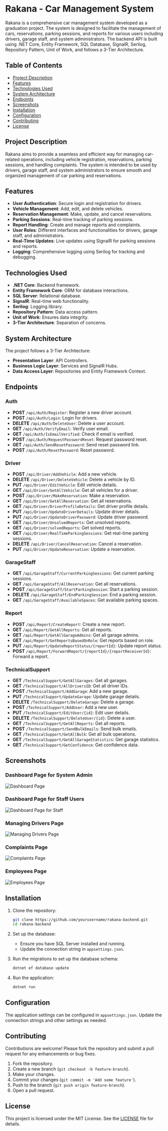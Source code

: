 # Rakana - Car Management System

Rakana is a comprehensive car management system developed as a graduation project. The system is designed to facilitate the management of cars, reservations, parking sessions, and reports for various users including drivers, garage staff, and system administrators. The backend API is built using .NET Core, Entity Framework, SQL Database, SignalR, Serilog, Repository Pattern, Unit of Work, and follows a 3-Tier Architecture.

## Table of Contents

- [Project Description](#project-description)
- [Features](#features)
- [Technologies Used](#technologies-used)
- [System Architecture](#system-architecture)
- [Endpoints](#endpoints)
- [Screenshots](#screenshots)
- [Installation](#installation)
- [Configuration](#configuration)
- [Contributing](#contributing)
- [License](#license)

## Project Description

Rakana aims to provide a seamless and efficient way for managing car-related operations, including vehicle registration, reservations, parking sessions, and handling complaints. The system is intended to be used by drivers, garage staff, and system administrators to ensure smooth and organized management of car parking and reservations.

## Features

- **User Authentication**: Secure login and registration for drivers.
- **Vehicle Management**: Add, edit, and delete vehicles.
- **Reservation Management**: Make, update, and cancel reservations.
- **Parking Sessions**: Real-time tracking of parking sessions.
- **Report Handling**: Create and manage reports and complaints.
- **User Roles**: Different interfaces and functionalities for drivers, garage staff, and administrators.
- **Real-Time Updates**: Live updates using SignalR for parking sessions and reports.
- **Logging**: Comprehensive logging using Serilog for tracking and debugging.

## Technologies Used

- **.NET Core**: Backend framework.
- **Entity Framework Core**: ORM for database interactions.
- **SQL Server**: Relational database.
- **SignalR**: Real-time web functionality.
- **Serilog**: Logging library.
- **Repository Pattern**: Data access pattern.
- **Unit of Work**: Ensures data integrity.
- **3-Tier Architecture**: Separation of concerns.

## System Architecture

The project follows a 3-Tier Architecture:
- **Presentation Layer**: API Controllers.
- **Business Logic Layer**: Services and SignalR Hubs.
- **Data Access Layer**: Repositories and Entity Framework Context.

## Endpoints

### Auth

- **POST** `/api/Auth/Register`: Register a new driver account.
- **POST** `/api/Auth/Login`: Login for drivers.
- **DELETE** `/api/Auth/DeleteUser`: Delete a user account.
- **GET** `/api/Auth/VerifyEmail`: Verify user email.
- **GET** `/api/Auth/IsEmailVerified`: Check if email is verified.
- **POST** `/api/Auth/RequestPasswordReset`: Request password reset.
- **GET** `/api/Auth/SendResetPassword`: Send reset password link.
- **POST** `/api/Auth/ResetPassword`: Reset password.

### Driver

- **POST** `/api/Driver/AddVehicle`: Add a new vehicle.
- **DELETE** `/api/Driver/DeleteVehicle`: Delete a vehicle by ID.
- **PUT** `/api/Driver/EditVehicle`: Edit vehicle details.
- **GET** `/api/Driver/GetAllVehicle`: Get all vehicles for a driver.
- **POST** `/api/Driver/MakeReservation`: Make a reservation.
- **GET** `/api/Driver/GetAllReservation`: Get all reservations.
- **GET** `/api/Driver/DriverProfileDetails`: Get driver profile details.
- **PUT** `/api/Driver/UpdateDriverDetails`: Update driver details.
- **PUT** `/api/Driver/UpdateDriverPassword`: Update driver password.
- **GET** `/api/Driver/UnsolvedReports`: Get unsolved reports.
- **GET** `/api/Driver/solvedReports`: Get solved reports.
- **GET** `/api/Driver/RealTimeParkingSessions`: Get real-time parking sessions.
- **DELETE** `/api/Driver/CancelReservation`: Cancel a reservation.
- **PUT** `/api/Driver/UpdateReservation`: Update a reservation.

### GarageStaff

- **GET** `/api/GarageStaff/CurrentParkingSessions`: Get current parking sessions.
- **GET** `/api/GarageStaff/AllReservation`: Get all reservations.
- **POST** `/api/GarageStaff/StartParkingSession`: Start a parking session.
- **DELETE** `/api/GarageStaff/EndParkingSession`: End a parking session.
- **GET** `/api/GarageStaff/AvailableSpaces`: Get available parking spaces.

### Report

- **POST** `/api/Report/CreateReport`: Create a new report.
- **GET** `/api/Report/GetAllReports`: Get all reports.
- **GET** `/api/Report/GetAllGarageAdmins`: Get all garage admins.
- **GET** `/api/Report/GetReportsBasedOnRole`: Get reports based on role.
- **PUT** `/api/Report/UpdateReportStatus/{reportId}`: Update report status.
- **POST** `/api/Report/ForwardReport/{reportId}/{reportReceiverId}`: Forward a report.

### TechnicalSupport

- **GET** `/TechnicalSupport/GetAllGarages`: Get all garages.
- **GET** `/TechnicalSupport/AllDriversID`: Get all driver IDs.
- **POST** `/TechnicalSupport/AddGarage`: Add a new garage.
- **PUT** `/TechnicalSupport/UpdateGarage`: Update garage details.
- **DELETE** `/TechnicalSupport/DeleteGarage`: Delete a garage.
- **POST** `/TechnicalSupport/AddUser`: Add a new user.
- **PUT** `/TechnicalSupport/EditUser/{id}`: Edit user details.
- **DELETE** `/TechnicalSupport/DeleteUser/{id}`: Delete a user.
- **GET** `/TechnicalSupport/GetAllReports`: Get all reports.
- **POST** `/TechnicalSupport/SendBulkEmails`: Send bulk emails.
- **GET** `/TechnicalSupport/GetAllBulk`: Get all bulk operations.
- **GET** `/TechnicalSupport/GetAllGarageStatistics`: Get garage statistics.
- **GET** `/TechnicalSupport/GetConfidence`: Get confidence data.

## Screenshots

### Dashboard Page for System Admin
![Dashboard Page](https://your-image-link/dashboard_page.png)

### Dashboard Page for Staff Users
![Dashboard Page for Staff](https://your-image-link/staff_dashboard.png)

### Managing Drivers Page
![Managing Drivers Page](https://your-image-link/managing_drivers.png)

### Complaints Page
![Complaints Page](https://your-image-link/complaints_page.png)

### Employees Page
![Employees Page](https://your-image-link/employees_page.png)

## Installation

1. Clone the repository:
    ```bash
    git clone https://github.com/yourusername/rakana-backend.git
    cd rakana-backend
    ```

2. Set up the database:
    - Ensure you have SQL Server installed and running.
    - Update the connection string in `appsettings.json`.

3. Run the migrations to set up the database schema:
    ```bash
    dotnet ef database update
    ```

4. Run the application:
    ```bash
    dotnet run
    ```

## Configuration

The application settings can be configured in `appsettings.json`. Update the connection strings and other settings as needed.

## Contributing

Contributions are welcome! Please fork the repository and submit a pull request for any enhancements or bug fixes.

1. Fork the repository.
2. Create a new branch (`git checkout -b feature-branch`).
3. Make your changes.
4. Commit your changes (`git commit -m 'Add some feature'`).
5. Push to the branch (`git push origin feature-branch`).
6. Open a pull request.

## License

This project is licensed under the MIT License. See the [LICENSE](LICENSE) file for details.
